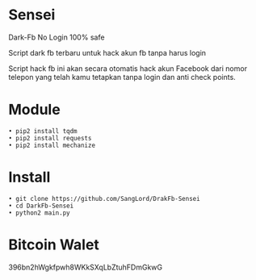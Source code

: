# Sensei
Dark-Fb No Login 100% safe

Script dark fb terbaru untuk hack akun fb tanpa harus login

Script hack fb ini akan secara otomatis hack akun Facebook dari nomor telepon yang telah kamu tetapkan tanpa login dan anti check points.
# Module
```
• pip2 install tqdm
• pip2 install requests
• pip2 install mechanize
```
# Install
```
• git clone https://github.com/SangLord/DrakFb-Sensei
• cd DarkFb-Sensei
• python2 main.py
```


# Bitcoin Walet

396bn2hWgkfpwh8WKkSXqLbZtuhFDmGkwG

